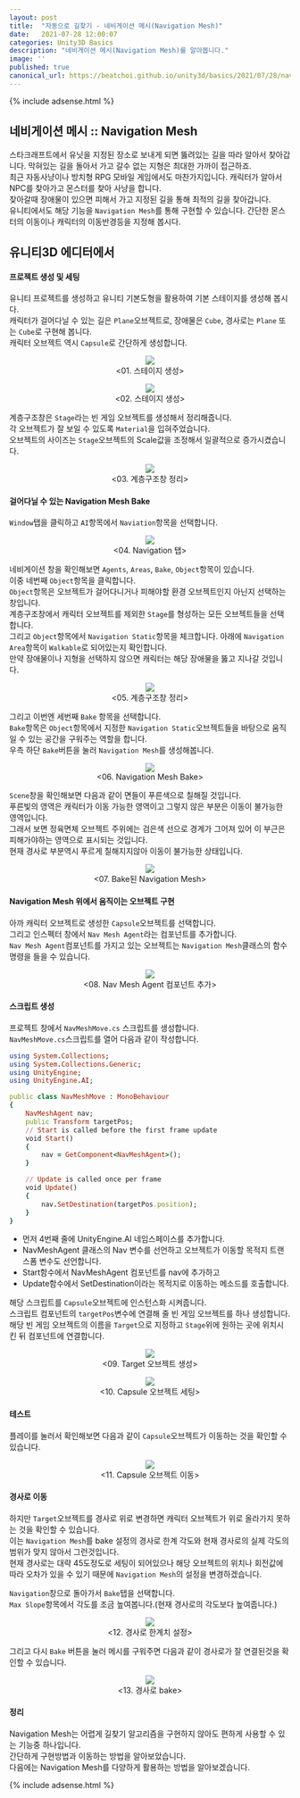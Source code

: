 ```yaml
---
layout: post
title:  "자동으로 길찾기 - 네비게이션 메시(Navigation Mesh)"
date:   2021-07-28 12:00:07
categories: Unity3D Basics
description: "네비게이션 메시(Navigation Mesh)를 알아봅니다."
image: ''
published: true
canonical_url: https://beatchoi.github.io/unity3d/basics/2021/07/28/navigationmesh/
---
```

  
  
  {% include adsense.html %}
  
  
## 네비게이션 메시 :: Navigation Mesh  
스타크래프트에서 유닛을 지정된 장소로 보내게 되면 뚫려있는 길을 따라 알아서 찾아갑니다. 막혀있는 길을 돌아서 가고 갈수 없는 지형은 최대한 가까이 접근하죠.  
최근 자동사냥이나 방치형 RPG 모바일 게임에서도 마찬가지입니다. 캐릭터가 알아서 NPC를 찾아가고 몬스터를 찾아 사냥을 합니다.  
찾아갈때 장애물이 있으면 피해서 가고 지정된 길을 통해 최적의 길을 찾아갑니다.  
유니티에서도 해당 기능을 `Navigation Mesh`를 통해 구현할 수 있습니다. 간단한 몬스터의 이동이나 캐릭터의 이동반경등을 지정해 봅시다.  
  
## 유니티3D 에디터에서  
#### 프로젝트 생성 및 세팅
유니티 프로젝트를 생성하고 유니티 기본도형을 활용하여 기본 스테이지를 생성해 봅시다.  
캐릭터가 걸어다닐 수 있는 길은 `Plane`오브젝트로, 장애물은 `Cube`, 경사로는 `Plane` 또는 `Cube`로 구현해 봅니다.  
캐릭터 오브젝트 역시 `Capsule`로 간단하게 생성합니다.  
<p align="center"><img src="/img/UnityBasic/NavigationMesh/1.PNG"><br/>
<01. 스테이지 생성></p> 
  
<p align="center"><img src="/img/UnityBasic/NavigationMesh/2.PNG"><br/>
<02. 스테이지 생성></p>   

계층구조창은 `Stage`라는 빈 게임 오브젝트를 생성해서 정리해줍니다.  
각 오브젝트가 잘 보일 수 있도록 `Material`을 입혀주었습니다.  
오브젝트의 사이즈는 `Stage`오브젝트의 Scale값을 조정해서 일괄적으로 증가시켰습니다.  
<p align="center"><img src="/img/UnityBasic/NavigationMesh/3.PNG"><br/>
<03. 계층구조창 정리></p> 
  
#### 걸어다닐 수 있는 Navigation Mesh Bake
`Window`탭을 클릭하고 `AI`항목에서 `Naviation`항목을 선택합니다.  
<p align="center"><img src="/img/UnityBasic/NavigationMesh/5.PNG"><br/>
<04. Navigation 탭></p> 
    
네비게이션 창을 확인해보면 `Agents`, `Areas`, `Bake`, `Object`항목이 있습니다.  
이중 네번째 `Object`항목을 클릭합니다.  
`Object`항목은 오브젝트가 걸어다니거나 피해야할 환경 오브젝트인지 아닌지 선택하는 창입니다.  
계층구조창에서 캐릭터 오브젝트를 제외한 `Stage`를 형성하는 모든 오브젝트들을 선택합니다.  
그리고 `Object`항목에서 `Navigation Static`항목을 체크합니다. 아래에 `Navigation Area`항목이 `Walkable`로 되어있는지 확인합니다.  
만약 장애물이나 지형을 선택하지 않으면 캐릭터는 해당 장애물을 뚫고 지나갈 것입니다.  
<p align="center"><img src="/img/UnityBasic/NavigationMesh/7.PNG"><br/>
<05. 계층구조창 정리></p> 
  
그리고 이번엔 세번째 `Bake` 항목을 선택합니다.  
`Bake`항목은 `Object`항목에서 지정한 `Navigation Static`오브젝트들을 바탕으로 움직일 수 있는 공간을 구워주는 역할을 합니다.  
우측 하단 `Bake`버튼을 눌러 `Navigation Mesh`를 생성해봅니다.  
<p align="center"><img src="/img/UnityBasic/NavigationMesh/6.PNG"><br/>
<06. Navigation Mesh Bake></p> 
  
`Scene`창을 확인해보면 다음과 같이 면들이 푸른색으로 칠해질 것입니다.  
푸른빛의 영역은 캐릭터가 이동 가능한 영역이고 그렇지 않은 부분은 이동이 불가능한 영역입니다.  
그래서 보면 정육면체 오브젝트 주위에는 검은색 선으로 경계가 그어져 있어 이 부근은 피해가야하는 영역으로 표시되는 것입니다.  
현재 경사로 부분역시 푸르게 칠해지지않아 이동이 불가능한 상태입니다.  
<p align="center"><img src="/img/UnityBasic/NavigationMesh/8.PNG"><br/>
<07. Bake된 Navigation Mesh></p> 
  
#### Navigation Mesh 위에서 움직이는 오브젝트 구현
아까 캐릭터 오브젝트로 생성한 `Capsule`오브젝트를 선택합니다.  
그리고 인스펙터 창에서 `Nav Mesh Agent`라는 컴포넌트를 추가합니다.  
`Nav Mesh Agent`컴포넌트를 가지고 있는 오브젝트는 `Navigation Mesh`클래스의 함수 명령을 들을 수 있습니다.  
<p align="center"><img src="/img/UnityBasic/NavigationMesh/13.PNG"><br/>
<08. Nav Mesh Agent 컴포넌트 추가></p> 
   
#### 스크립트 생성  
프로젝트 창에서 `NavMeshMove.cs` 스크립트를 생성합니다.  
`NavMeshMove.cs`스크립트를 열어 다음과 같이 작성합니다.  

```ruby
using System.Collections;
using System.Collections.Generic;
using UnityEngine;
using UnityEngine.AI;

public class NavMeshMove : MonoBehaviour
{
    NavMeshAgent nav;
    public Transform targetPos;
    // Start is called before the first frame update
    void Start()
    {
        nav = GetComponent<NavMeshAgent>();
    }

    // Update is called once per frame
    void Update()
    {
        nav.SetDestination(targetPos.position);
    }
}
```
  
* 먼저 4번째 줄에 UnityEngine.AI 네임스페이스를 추가합니다.  
* NavMeshAgent 클래스의 Nav 변수를 선언하고 오브젝트가 이동할 목적지 트랜스폼 변수도 선언합니다.    
* Start함수에서 NavMeshAgent 컴포넌트를 nav에 추가하고
* Update함수에서 SetDestination이라는 목적지로 이동하는 메소드를 호출합니다.  
  
    
해당 스크립트를 `Capsule`오브젝트에 인스턴스화 시켜줍니다.  
스크립트 컴포넌트의 `targetPos`변수에 연결해 줄 빈 게임 오브젝트를 하나 생성합니다.  
해당 빈 게임 오브젝트의 이름을 `Target`으로 지정하고 `Stage`위에 원하는 곳에 위치시킨 뒤 컴포넌트에 연결합니다.  
<p align="center"><img src="/img/UnityBasic/NavigationMesh/9.PNG"><br/>
<09. Target 오브젝트 생성></p>
   
<p align="center"><img src="/img/UnityBasic/NavigationMesh/10.PNG"><br/>
<10. Capsule 오브젝트 세팅></p>
  
#### 테스트
  
플레이를 눌러서 확인해보면 다음과 같이 `Capsule`오브젝트가 이동하는 것을 확인할 수 있습니다.  
<p align="center"><img src="/img/UnityBasic/NavigationMesh/11.gif"><br/>
<11. Capsule 오브젝트 이동></p>
     
#### 경사로 이동
  
하지만 `Target`오브젝트를 경사로 위로 변경하면 캐릭터 오브젝트가 위로 올라가지 못하는 것을 확인할 수 있습니다.  
이는 `Navigation Mesh`를 bake 설정의 경사로 한계 각도와 현재 경사로의 실제 각도의 범위가 맞지 않아서 그런것입니다.  
현재 경사로는 대략 45도정도로 세팅이 되어있으나 해당 오브젝트의 위치나 회전값에 따라 오차가 있을 수 있기 때문에 `Navigation Mesh`의 설정을 변경하겠습니다.  
   
`Navigation`창으로 돌아가서 `Bake`탭을 선택합니다.  
`Max Slope`항목에서 각도를 조금 높여봅니다.(현재 경사로의 각도보다 높여줍니다.)  
<p align="center"><img src="/img/UnityBasic/NavigationMesh/12.PNG"><br/>
<12. 경사로 한계치 설정></p>
  
그리고 다시 `Bake` 버튼을 눌러 메시를 구워주면 다음과 같이 경사로가 잘 연결된것을 확인할 수 있습니다.  
<p align="center"><img src="/img/UnityBasic/NavigationMesh/13.gif"><br/>
<13. 경사로 bake></p>
   
#### 정리
Navigation Mesh는 어렵게 길찾기 알고리즘을 구현하지 않아도 편하게 사용할 수 있는 기능중 하나입니다.  
간단하게 구현방법과 이동하는 방법을 알아보았습니다.  
다음에는 Navigation Mesh를 다양하게 활용하는 방법을 알아보겠습니다.  
  
  
  {% include adsense.html %}
  
  


